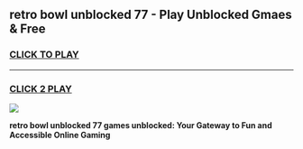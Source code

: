 
## retro bowl unblocked 77 - Play Unblocked Gmaes & Free
<h3>
<a href="https://news.freeplayer.one?title=retro_bowl_unblocked_77&ref=16F">CLICK TO PLAY</a></h3>
<hr>

<h3>
<a href="https://news.freeplayer.one?title=retro_bowl_unblocked_77&ref=16F">CLICK 2 PLAY</a>
  
</h3>

<a href="https://news.freeplayer.one?title=retro_bowl_unblocked_77&ref=16F/"><img src="https://clearcache.store/games.png"></a>


**retro bowl unblocked 77 games unblocked: Your Gateway to Fun and Accessible Online Gaming**
